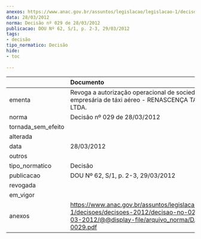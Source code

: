 ```yaml
---
anexos: https://www.anac.gov.br/assuntos/legislacao/legislacao-1/decisoes/decisoes-2012/decisao-no-029-de-28-03-2012/@@display-file/arquivo_norma/DA2012-0029.pdf
data: 28/03/2012
norma: Decisão nº 029 de 28/03/2012
publicacao: DOU Nº 62, S/1, p. 2-3, 29/03/2012
tags:
- decisão
tipo_normatico: Decisão
hide: 
- toc 
 
---
```


|                    | Documento                                                                                                                                                 |
|:-------------------|:----------------------------------------------------------------------------------------------------------------------------------------------------------|
| ementa             | Revoga a autorização operacional de sociedade empresária de táxi aéreo - RENASCENÇA TÁXI AÉREO LTDA.                                                      |
| norma              | Decisão nº 029 de 28/03/2012                                                                                                                              |
| tornada_sem_efeito |                                                                                                                                                           |
| alterada           |                                                                                                                                                           |
| data               | 28/03/2012                                                                                                                                                |
| outros             |                                                                                                                                                           |
| tipo_normatico     | Decisão                                                                                                                                                   |
| publicacao         | DOU Nº 62, S/1, p. 2-3, 29/03/2012                                                                                                                        |
| revogada           |                                                                                                                                                           |
| em_vigor           |                                                                                                                                                           |
| anexos             | https://www.anac.gov.br/assuntos/legislacao/legislacao-1/decisoes/decisoes-2012/decisao-no-029-de-28-03-2012/@@display-file/arquivo_norma/DA2012-0029.pdf |